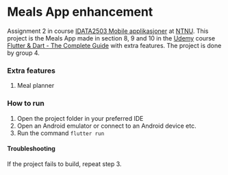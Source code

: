 # Meals App enhancement

Assignment 2 in course
[IDATA2503 Mobile applikasjoner](https://www.ntnu.edu/studies/courses/IDATA2503#tab=omEmnet) at
[NTNU](https://www.ntnu.edu/). This project is the Meals App made in section 8, 9 and 10 in the
[Udemy](https://www.udemy.com/) course
[Flutter & Dart - The Complete Guide](https://www.udemy.com/course/learn-flutter-dart-to-build-ios-android-apps/?kw=flutter&src=sac)
with extra features. The project is done by group 4.

### Extra features

1. Meal planner

### How to run

1. Open the project folder in your preferred IDE
2. Open an Android emulator or connect to an Android device etc.
3. Run the command ```flutter run```

#### Troubleshooting

If the project fails to build, repeat step 3.
